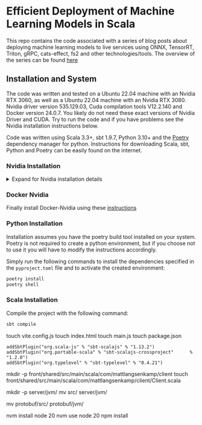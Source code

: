 # Efficient Deployment of Machine Learning Models in Scala
This repo contains the code associated with a series of blog posts about deploying machine learning models to live services using ONNX, TensorRT, Triton, gRPC, cats-effect, fs2 and other technologies/tools. The overview of the series can be found [here](https://mattlangsenkamp.github.io/posts/scala-machine-learning-deployment-entry-0/)

## Installation and System
The code was written and tested on a Ubuntu 22.04 machine with an Nvidia RTX 3060, as well as a Ubuntu 22.04 machine with an Nvidia RTX 3080. Nvidia driver version 535.129.03, Cuda compilation tools V12.2.140 and Docker version 24.0.7. You likely do not need these exact versions of Nvidia Driver and CUDA. Try to run the code and if you have problems see the Nvidia installation instructions below.

Code was written using Scala 3.3+, sbt 1.9.7, Python 3.10+ and the [Poetry](https://python-poetry.org/) dependency manager for python. Instructions for downloading Scala, sbt, Python and Poetry can be easily found on the internet.

### Nvidia Installation
<details closed>
<summary>Expand for Nvidia installation details</summary>
In my experiance installing Nvidia tools can be tedious and error prone. Make sure to read all the documentation present in each link so you know what you are doing.

Download cuda 12.2 using this [link](https://developer.nvidia.com/cuda-12-2-2-download-archive).
Select the options in the following order `Linux > x86_64 > Ubuntu > 22.04 > deb (network)` or make modifications to meet your system requirements. For me the generated instructions look like what is below:
```bash
$ wget https://developer.download.nvidia.com/compute/cuda/repos/ubuntu2204/x86_64/cuda-keyring_1.1-1_all.deb
$ sudo dpkg -i cuda-keyring_1.1-1_all.deb
$ sudo apt-get update
$ sudo apt-get -y install cuda
```
To install cuDNN you will need an Nvidia sign in. It is still free they just make you sign in.
Go to this [link](https://developer.nvidia.com/rdp/cudnn-download) to download the current version of cuDNN. If you need an older version visit this [link](https://developer.nvidia.com/rdp/cudnn-archive). Select `Local Installer for Ubuntu22.04 x86_64 (Deb)`. After that follow the instructions linked [here](https://docs.nvidia.com/deeplearning/cudnn/install-guide/index.html#installlinux-deb)

After rebooting your system run the command `nvcc -V` and you should get an outputing specifying your version. If `nvcc -V` doesnt work you might need to add `export export PATH="/usr/local/cuda/bin:$PATH"` to `~/.bashrc`

If something goes wrong and you need to start from scrath follow the instructions in this [link](https://docs.nvidia.com/cuda/cuda-installation-guide-linux/index.html#removing-cuda-toolkit-and-driver) to uninstall Nvidia stuff.
</details>

### Docker Nvidia
Finally install Docker-Nvidia using these [instructions](https://docs.nvidia.com/datacenter/cloud-native/container-toolkit/latest/install-guide.html)

### Python Installation
Installation assumes you have the poetry build tool installed on your system. Poetry is not required to create a python environment, but if you choose not to use it you will have to modify the instructions accordingly. 

Simply run the following commands to install the dependencies specified in the `pyproject.toml` file and to activate the created environment:
```bash 
poetry install
poetry shell
```

### Scala Installation
Compile the project with the following command:
```bash
sbt compile
```

touch vite.config.js
touch index.html
touch main.js
touch package.json

```
addSbtPlugin("org.scala-js" % "sbt-scalajs" % "1.13.2")
addSbtPlugin("org.portable-scala" % "sbt-scalajs-crossproject"      % "1.2.0")
addSbtPlugin("org.typelevel" % "sbt-typelevel" % "0.4.21")
```

mkdir -p front/shared/src/main/scala/com/mattlangsenkamp/client
touch front/shared/src/main/scala/com/mattlangsenkamp/client/Client.scala

mkdir -p server/jvm/
mv src/ server/jvm/

mv protobuf/src/ protobuf/jvm/

nvm install node 20
nvm use node 20
npm install

